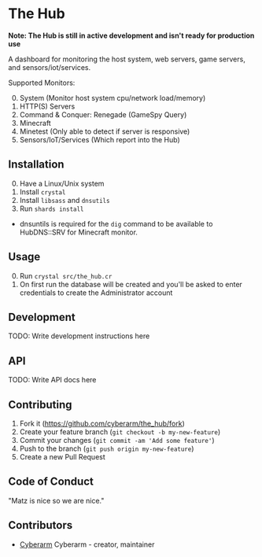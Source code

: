 # The Hub

__Note: The Hub is still in active development and isn't ready for production use__

A dashboard for monitoring the host system, web servers, game servers, and sensors/iot/services.

Supported Monitors:

0. System (Monitor host system cpu/network load/memory)
1. HTTP(S) Servers
2. Command & Conquer: Renegade (GameSpy Query)
3. Minecraft
4. Minetest (Only able to detect if server is responsive)
5. Sensors/IoT/Services (Which report into the Hub)

## Installation
0. Have a Linux/Unix system
1. Install `crystal`
2. Install `libsass` and `dnsutils`
3. Run `shards install`

* dnsuntils is required for the `dig` command to be available to HubDNS::SRV for Minecraft monitor.

## Usage

0. Run `crystal src/the_hub.cr`
1. On first run the database will be created and you'll be asked to enter credentials to create the Administrator account

## Development

TODO: Write development instructions here

## API

TODO: Write API docs here

## Contributing

1. Fork it (<https://github.com/cyberarm/the_hub/fork>)
2. Create your feature branch (`git checkout -b my-new-feature`)
3. Commit your changes (`git commit -am 'Add some feature'`)
4. Push to the branch (`git push origin my-new-feature`)
5. Create a new Pull Request

## Code of Conduct
"Matz is nice so we are nice."

## Contributors

- [Cyberarm](https://github.com/cyberarm) Cyberarm - creator, maintainer
